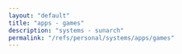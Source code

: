 ```yaml
---
layout: "default"
title: "apps - games"
description: "systems - sunarch"
permalink: "/refs/personal/systems/apps/games"
---
```


